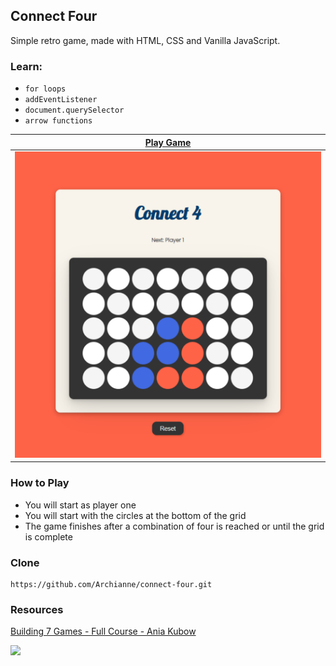 ## Connect Four

Simple retro game, made with HTML, CSS and Vanilla JavaScript.

### Learn:
- `for loops`
- `addEventListener`
- `document.querySelector`
- `arrow functions`

|[Play Game](https://archianne.github.io/connect-four/)  |
|--|
| ![game](https://github.com/Archianne/connect-four/blob/main/img/game.png?raw=true) |

### How to Play
- You will start as player one
- You will start with the circles at the bottom of the grid
- The game finishes after a combination of four is reached or until the grid is complete

### Clone
    https://github.com/Archianne/connect-four.git

### Resources
[Building 7 Games - Full Course - Ania Kubow](https://www.youtube.com/watch?v=lhNdUVh3qCc&list=PLCr7hpNyQaE70_m2tSCxNU1FOqsPUUExh&index=3)

![](https://komarev.com/ghpvc/?username=Archianne&color=gray&label=Views)
